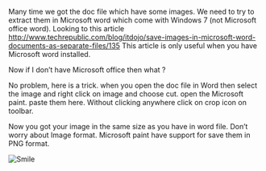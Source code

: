 <p>Many time we got the doc file which have some images. We need to try to extract them in Microsoft word which come with Windows 7 (not Microsoft office word). Looking to this article <a href="http://www.techrepublic.com/blog/itdojo/save-images-in-microsoft-word-documents-as-separate-files/135" title="http://www.techrepublic.com/blog/itdojo/save-images-in-microsoft-word-documents-as-separate-files/135">http://www.techrepublic.com/blog/itdojo/save-images-in-microsoft-word-documents-as-separate-files/135</a> This article is only useful when you have Microsoft word installed.</p>

<p>Now if I don’t have Microsoft office then what ?</p>

<p>No problem, here is a trick. when you open the doc file in Word then select the image and right click on image and choose cut. open the Microsoft paint. paste them here. Without clicking anywhere click on crop icon on toolbar.</p>

<p>Now you got your image in the same size as you have in word file. Don’t worry about Image format. Microsoft paint have support for save them in PNG format.</p>

<p><img src="/2013_06_29_how_to_extract_the_Image1.png" alt="Smile" /></p>
